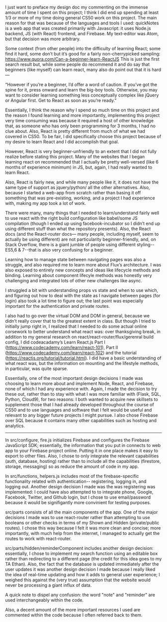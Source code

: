 I just want to preface my design doc my commenting on the immense amount of time I spent on this project; I think I did end up spending at least 1/3 or more of my time doing general CS50 work on this project.
The main reason for that was because of the languages and tools I used: quickNotes is a web app that was created primarily with Javascript: it uses Node.js backend, JS (with React) frontend, and Firebase. My text-editor was Atom, but that decision was more arbitrary.  

Some context (from other people) into the difficulty of learning React; some find it hard, some don’t but it’s good for a fairly non-cherrypicked sampling:  https://www.quora.com/Can-a-beginner-learn-ReactJS
This is just the first search result but, while some people do recommend it and do say that beginners (like myself) can learn react, many also do point out that it is hard—

“However if you’re a beginner, I’d offer a word of caution. If you’ve got the spine for it, press onward and learn the big-boy tools. Otherwise, you may want to consider learning something less conceptually complex like jQuery or Angular first. Get to React as soon as you’re ready.”

Essentially, I think the reason why I spend so much time on this project and the reason I found learning and more importantly, implementing this project very time consuming was because it required a host of other knowledge that, as someone who has only been programming for 3 months, I had no clue about. Also, React is pretty different from much of what we had covered in CS50.
To be fair, I did specifically choose this project because of my desire to learn React and I did accomplish that goal.

However, React is very beginner-unfriendly to an extent that I did not fully realize before stating this project. Many of the websites that I began learning react on recommended that I actually be pretty well-versed (like 6 months of experience minimum) in JS, but, again, I had really wanted to learn React.

Also, React is fairly new, and while many people like it, it does not have the same type of support as jquery/python/ all the other alternatives. Also, because I started a web-app from scratch rather than basing it off something that was pre-existing, working, and a project I had experience with, making my app took a lot of work.

There were many, many things that I needed to learn/understand fairly well to use react with the right build configuration like babel/some JS compilation (though I ended up using facebook-incubator so I didn’t end up using different stuff than what the repository presents). Also, the React docs (and the React-router docs— many people, including myself, seem to actually be using different) are not particularity beginner-friendly, and, on Stack Overflow, there is a giant jumble of people using different styling-- ES5,6 & 7--that is also very confusing for a beginner.

Learning how to manage state between navigating pages was also a struggle, and also required me to learn more about Flux’s architecture. I was also exposed to entirely new concepts and ideas like lifecycle methods and binding. Learning about component lifecyle methods was honestly very challenging and integrated lots of other new challenges like async.

I struggled a bit with understanding props vs state and when to use which, and figuring out how to deal with the state as I navigate between pages (for login) also took a lot time to figure out; the last point was especially important for the authentication and private routes.

I also had to go over the virtual DOM and DOM in general, because we didn’t really cover that to the greatest extent in class.
But though I tried to initially jump right in, I realized that I needed to do some actual online corsework to better understand what react was: over thanksgiving break, in addition to my general research on react/react-router/flux/gerenral build config,  I did codeacadamy’s Learn React.js Part I (https://www.codecademy.com/learn/react-101), Part II  (https://www.codecademy.com/learn/react-102) and the tutorial (https://reactjs.org/tutorial/tutorial.html). I did have a basic understanding of what react was, but the information on mounting and the lifestyle methods, in particular, was quite sparse.

Essentially, one of the most important design decisions I made was choosing to learn more about and implement Node, React, and Firebase, none of which I had any experience with. Again, I made the decision to try these out, rather than to stay with what I was more familiar with (Flask, SQL, Python, Cloud9), for two reasons: I both wanted to acquire new skillsets to supplement those that I had already developed throughout the course of CS50 and to use languages and software that I felt would be useful
and relevant to any bigger future projects I might pursue. I also chose Firebase over SQL because it contains many other capabilities such as hosting and analytics.

---------------------------

In src/configure, fire.js initializes Firebase and configures the Firebase JavaScript SDK; essentially, the information that you put in connects to web app to your Firebase project online. Putting it in one place makes it easy to export to other files. Also, I chose to only integrate the relevant capabilities (auth, database, hosting) rather than to include all the capabilities (firestore, storage, messaging) so as reduce the amount of code in my app.

In src/functions, helpers.js includes most of the firebase-specific functionality related with authentication-- registering, logging in, and logging out. Another design decision I made was the was registering was implemented: I could have also attempted to to integrate phone, Google, Facebook, Twitter, and Github login, but I chose to use email/password because it would be signifigantly more convinient for testing purposes.

src/parts consists of all the main components of the app. One of the major decisions I made was to use react-router rather than attempting to use booleans or other checks in terms of my Shown and Hidden (private/public routes). I chose this way because I felt it was more clean and concise; more importantly, with much help from the internet, I managed to actually get the routes to work with react-router.

src/parts/hidden/reminderComponent includes another design decision: essentially, I chose to implement my search function using an editable box rather than redirecting to a different page (the credit for this idea goes to my TA Ethan).
Also, the fact that the database is updated immediately after the user updates it was another design decision I made because I really liked the idea of real-time updating and how it adds to general user experience; I weighed this against the
(very true) assumption that the website would never be processing a giant influx of data.

A quick note to dispel any confusion: the word "note" and "reminder" are used interchangeably within the code.

Also, a decent amount of the more important resources I used are commented within the code because I often referred back to them.
